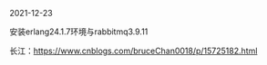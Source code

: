 2021-12-23

安装erlang24.1.7环境与rabbitmq3.9.11

长江：https://www.cnblogs.com/bruceChan0018/p/15725182.html
